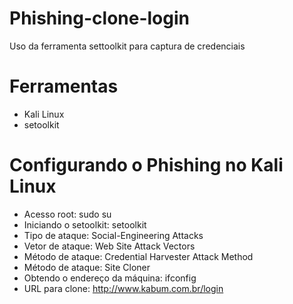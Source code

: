 # Phishing-clone-login
Uso da ferramenta settoolkit para captura de credenciais

# Ferramentas
- Kali Linux
- setoolkit
  
# Configurando o Phishing no Kali Linux
- Acesso root: sudo su
- Iniciando o setoolkit: setoolkit
- Tipo de ataque: Social-Engineering Attacks
- Vetor de ataque: Web Site Attack Vectors
- Método de ataque: Credential Harvester Attack Method 
- Método de ataque: Site Cloner
- Obtendo o endereço da máquina: ifconfig
- URL para clone: http://www.kabum.com.br/login

